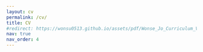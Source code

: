 ```yaml
---
layout: cv
permalink: /cv/
title: CV
#redirect: https://wonsu0513.github.io/assets/pdf/Wonse_Jo_Curriculum_Vitae.pdf
nav: true
nav_order: 4
---
```


